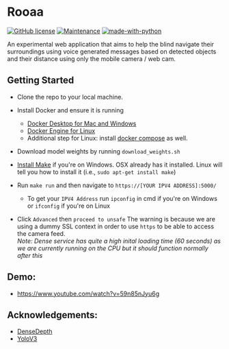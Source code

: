 # Rooaa
[![GitHub license](https://img.shields.io/github/license/Naereen/StrapDown.js.svg)](https://github.com/khaledAIVR/Rooaa/blob/master/LICENSE)
[![Maintenance](https://img.shields.io/badge/status-experimental-green.svg)](https://github.com/Kandeel4411/Rooaa/pulse)
[![made-with-python](https://img.shields.io/badge/Made%20with-Python-1f425f.svg)](https://www.python.org/)

An experimental web application that aims to help the blind navigate their surroundings using voice generated messages based on detected objects and their distance using only the mobile camera / web cam.  
  
## Getting Started

- Clone the repo to your local machine. 
- Install Docker and ensure it is running
    - [Docker Desktop for Mac and Windows](https://www.docker.com/products/docker-desktop)
    - [Docker Engine for Linux](https://docs.docker.com/install/linux/docker-ce/ubuntu/)
    - Additional step for Linux: install [docker compose](https://docs.docker.com/compose/install/#install-compose) as well.
- Download model weights by running `download_weights.sh`
- [Install Make](http://gnuwin32.sourceforge.net/packages/make.htm) if you're on Windows. OSX already has it installed. Linux will tell you how to install it (i.e., `sudo apt-get install make`)

- Run `make run` and then navigate to `https://[YOUR IPV4 ADDRESS]:5000/`
    - To get your `IPV4 Address` run `ipconfig` in cmd if you're on Windows or `ifconfig` if you're on Linux

- Click `Advanced` then `proceed to unsafe` The warning is because we are using a dummy SSL context in order to use `https` to be able to access the camera feed.  
*Note: Dense service has quite a high inital loading time (60 seconds) as we are currently running on the CPU but it should function normally after this*

## Demo:
- https://www.youtube.com/watch?v=59n85nJyu6g

## Acknowledgements:
- [DenseDepth](https://github.com/ialhashim/DenseDepth)
- [YoloV3](https://pjreddie.com/darknet/yolo/) 

